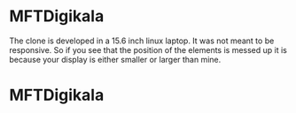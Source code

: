 # MFTDigikala
The clone is developed in a 15.6 inch linux laptop. It was not meant to be responsive. So if you see that the position of the elements is messed up it is because your display is either smaller or larger than mine.
# MFTDigikala
